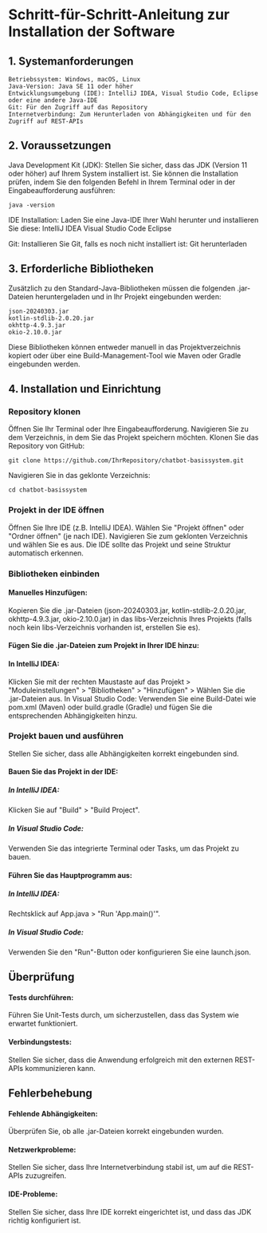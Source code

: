 # Schritt-für-Schritt-Anleitung zur Installation der Software
## 1. Systemanforderungen

    Betriebssystem: Windows, macOS, Linux
    Java-Version: Java SE 11 oder höher
    Entwicklungsumgebung (IDE): IntelliJ IDEA, Visual Studio Code, Eclipse oder eine andere Java-IDE
    Git: Für den Zugriff auf das Repository
    Internetverbindung: Zum Herunterladen von Abhängigkeiten und für den Zugriff auf REST-APIs

## 2. Voraussetzungen

Java Development Kit (JDK): Stellen Sie sicher, dass das JDK (Version 11 oder höher) auf Ihrem System installiert ist. Sie können die Installation prüfen, indem Sie den folgenden Befehl in Ihrem Terminal oder in der Eingabeaufforderung ausführen:

    java -version

IDE Installation: Laden Sie eine Java-IDE Ihrer Wahl herunter und installieren Sie diese:
    IntelliJ IDEA
    Visual Studio Code
    Eclipse

Git: Installieren Sie Git, falls es noch nicht installiert ist:
    Git herunterladen

## 3. Erforderliche Bibliotheken

Zusätzlich zu den Standard-Java-Bibliotheken müssen die folgenden .jar-Dateien heruntergeladen und in Ihr Projekt eingebunden werden:

    json-20240303.jar
    kotlin-stdlib-2.0.20.jar
    okhttp-4.9.3.jar
    okio-2.10.0.jar

Diese Bibliotheken können entweder manuell in das Projektverzeichnis kopiert oder über eine Build-Management-Tool wie Maven oder Gradle eingebunden werden.

## 4. Installation und Einrichtung
### Repository klonen

Öffnen Sie Ihr Terminal oder Ihre Eingabeaufforderung.
Navigieren Sie zu dem Verzeichnis, in dem Sie das Projekt speichern möchten.
Klonen Sie das Repository von GitHub:

    git clone https://github.com/IhrRepository/chatbot-basissystem.git

Navigieren Sie in das geklonte Verzeichnis:

    cd chatbot-basissystem

### Projekt in der IDE öffnen

Öffnen Sie Ihre IDE (z.B. IntelliJ IDEA).
Wählen Sie "Projekt öffnen" oder "Ordner öffnen" (je nach IDE).
Navigieren Sie zum geklonten Verzeichnis und wählen Sie es aus.
Die IDE sollte das Projekt und seine Struktur automatisch erkennen.

### Bibliotheken einbinden

#### Manuelles Hinzufügen:
Kopieren Sie die .jar-Dateien (json-20240303.jar, kotlin-stdlib-2.0.20.jar, okhttp-4.9.3.jar, okio-2.10.0.jar) in das libs-Verzeichnis Ihres Projekts (falls noch kein libs-Verzeichnis vorhanden ist, erstellen Sie es).
#### Fügen Sie die .jar-Dateien zum Projekt in Ihrer IDE hinzu:
#### In IntelliJ IDEA: 
Klicken Sie mit der rechten Maustaste auf das Projekt > "Moduleinstellungen" > "Bibliotheken" > "Hinzufügen" > Wählen Sie die .jar-Dateien aus.
In Visual Studio Code: Verwenden Sie eine Build-Datei wie pom.xml (Maven) oder build.gradle (Gradle) und fügen Sie die entsprechenden Abhängigkeiten hinzu.

### Projekt bauen und ausführen

Stellen Sie sicher, dass alle Abhängigkeiten korrekt eingebunden sind.
#### Bauen Sie das Projekt in der IDE:
##### In IntelliJ IDEA: 
Klicken Sie auf "Build" > "Build Project".
##### In Visual Studio Code: 
Verwenden Sie das integrierte Terminal oder Tasks, um das Projekt zu bauen.
#### Führen Sie das Hauptprogramm aus:
##### In IntelliJ IDEA: 
Rechtsklick auf App.java > "Run 'App.main()'".
##### In Visual Studio Code: 
Verwenden Sie den "Run"-Button oder konfigurieren Sie eine launch.json.

## Überprüfung

#### Tests durchführen: 
Führen Sie Unit-Tests durch, um sicherzustellen, dass das System wie erwartet funktioniert.
#### Verbindungstests: 
Stellen Sie sicher, dass die Anwendung erfolgreich mit den externen REST-APIs kommunizieren kann.

## Fehlerbehebung

#### Fehlende Abhängigkeiten: 
Überprüfen Sie, ob alle .jar-Dateien korrekt eingebunden wurden.
#### Netzwerkprobleme: 
Stellen Sie sicher, dass Ihre Internetverbindung stabil ist, um auf die REST-APIs zuzugreifen.
#### IDE-Probleme: 
Stellen Sie sicher, dass Ihre IDE korrekt eingerichtet ist, und dass das JDK richtig konfiguriert ist.